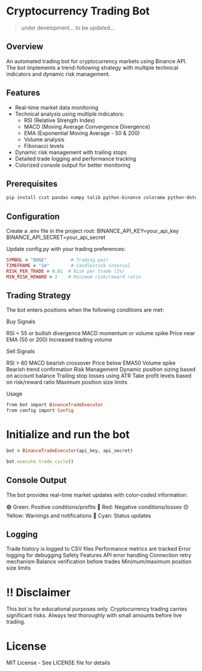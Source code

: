 # Cryptocurrency Trading Bot

> under development... to be updated...


## Overview
An automated trading bot for cryptocurrency markets using Binance API. The bot implements a trend-following strategy with multiple technical indicators and dynamic risk management.

## Features
- Real-time market data monitoring
- Technical analysis using multiple indicators:
  - RSI (Relative Strength Index)
  - MACD (Moving Average Convergence Divergence)
  - EMA (Exponential Moving Average - 50 & 200)
  - Volume analysis
  - Fibonacci levels
- Dynamic risk management with trailing stops
- Detailed trade logging and performance tracking
- Colorized console output for better monitoring

## Prerequisites
```bash
pip install ccxt pandas numpy talib python-binance colorama python-dotenv
```

## Configuration
Create a .env file in the project root:
BINANCE_API_KEY=your_api_key
BINANCE_API_SECRET=your_api_secret

Update config.py with your trading preferences:

``` ruby
SYMBOL = "DOGE"         # Trading pair
TIMEFRAME = "1m"        # Candlestick interval
RISK_PER_TRADE = 0.01  # Risk per trade (1%)
MIN_RISK_REWARD = 2    # Minimum risk/reward ratio
```

## Trading Strategy
The bot enters positions when the following conditions are met:

Buy Signals

RSI < 55 or bullish divergence
MACD momentum or volume spike
Price near EMA (50 or 200)
Increased trading volume

Sell Signals

RSI > 60
MACD bearish crossover
Price below EMA50
Volume spike
Bearish trend confirmation
Risk Management
Dynamic position sizing based on account balance
Trailing stop losses using ATR
Take profit levels based on risk/reward ratio
Maximum position size limits

Usage

``` ruby
from bot import BinanceTradeExecutor
from config import Config
```
# Initialize and run the bot
```ruby
bot = BinanceTradeExecutor(api_key, api_secret)

bot.execute_trade_cycle()
```

## Console Output
The bot provides real-time market updates with color-coded information:

🟢 Green: Positive conditions/profits
🔴 Red: Negative conditions/losses
🟡 Yellow: Warnings and notifications
🔵 Cyan: Status updates

## Logging
Trade history is logged to CSV files
Performance metrics are tracked
Error logging for debugging
Safety Features
API error handling
Connection retry mechanism
Balance verification before trades
Minimum/maximum position size limits

# !! Disclaimer
This bot is for educational purposes only. Cryptocurrency trading carries significant risks. Always test thoroughly with small amounts before live trading.

# License
MIT License - See LICENSE file for details

